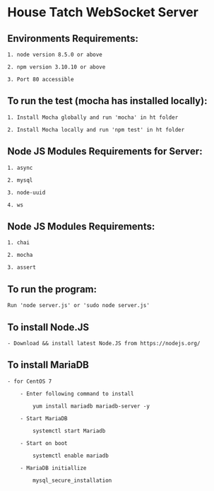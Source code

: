 # House Tatch WebSocket Server

## Environments Requirements:

    1. node version 8.5.0 or above

    2. npm version 3.10.10 or above

    3. Port 80 accessible
    
## To run the test (mocha has installed locally):

    1. Install Mocha globally and run 'mocha' in ht folder

    2. Install Mocha locally and run 'npm test' in ht folder

## Node JS Modules Requirements for Server:

    1. async

    2. mysql

    3. node-uuid

    4. ws

## Node JS Modules Requirements:

    1. chai

    2. mocha

    3. assert

## To run the program:

    Run 'node server.js' or 'sudo node server.js'

## To install Node.JS

    - Download && install latest Node.JS from https://nodejs.org/

## To install MariaDB

    - for CentOS 7

        - Enter following command to install

            yum install mariadb mariadb-server -y

        - Start MariaDB

            systemctl start Mariadb

        - Start on boot

            systemctl enable mariadb

        - MariaDB initiallize

            mysql_secure_installation
